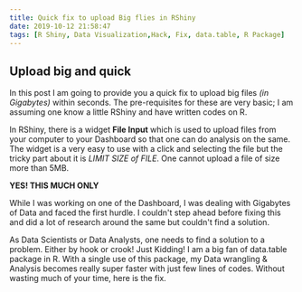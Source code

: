 ```yaml
---
title: Quick fix to upload Big flies in RShiny
date: 2019-10-12 21:58:47
tags: [R Shiny, Data Visualization,Hack, Fix, data.table, R Package]
---
```


## Upload big and quick

In this post I am going to provide you a quick fix to upload big files _(in Gigabytes)_ within seconds. The pre-requisites for these are very basic; I am assuming one know a little RShiny and have written codes on R.

In RShiny, there is a widget **File Input** which is used to upload files from your computer to your Dashboard so that one can do analysis on the same. The widget is a very easy to use with a click and selecting the file but the tricky part about it is _LIMIT SIZE of FILE_. One cannot upload a file of size more than 5MB.

**YES! THIS MUCH ONLY**

While I was working on one of the Dashboard, I was dealing with Gigabytes of Data and faced the first hurdle. I couldn't step ahead before fixing this and did a lot of research around the same but couldn't find a solution.

As Data Scientists or Data Analysts, one needs to find a solution to a problem. Either by hook or crook! Just Kidding!
I am a big fan of data.table package in R. With a single use of this package, my Data wrangling & Analysis becomes really super faster with just few lines of codes. Without wasting much of your time, here is the fix.




